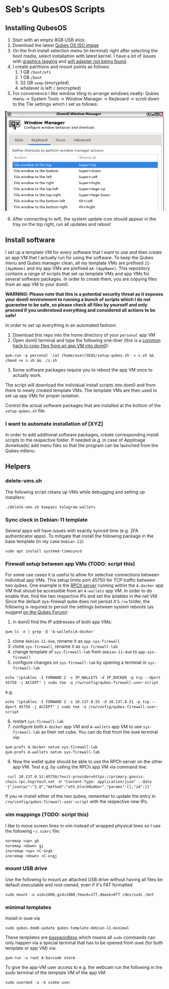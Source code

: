 # Seb's QubesOS Scripts

## Installing QubesOS
1. Start with an empty 8GB USB stick
2. Download the latest [Qubes OS ISO image](https://www.qubes-os.org/downloads/)
3. On the first install selection menu (in terminal) right after selecting the boot media, select installation with latest kernel. I have a lot of issues with [graphics lagging](https://forum.qubes-os.org/t/extremely-slow-performance-on-qubes-4-1/10060/19) and [wifi adapter not being found](https://forum.qubes-os.org/t/how-to-connect-to-wi-fi/11965/13).
4. I create partitions and mount points as follows:
    1. 1 GB `/boot/efi`
    2. 1 GB `/boot`
    3. 32 GB `swap` (encrypted)
    4. whatever is left `/` (encrypted)
5. For convenience I like window tiling to arrange windows neatly: Qubes menu -> System Tools -> Window Manager -> Keyboard -> scroll down to the Tile settings which I set as follows:

![Screenshot of Qubes Window Manager Keyboard settings](https://github.com/SCBuergel/SEQS/blob/main/WindowManagerTile.png?raw=true)

6. After connecting to wifi, the system update icon should appear in the tray on the top right, run all updates and reboot

## Install software
I set up a template VM for every software that I want to use and then create an app VM that I actually run for using the software. To keep the Qubes menu and Qubes manager clean, all my template VMs are prefixed `ZZ-[AppName]` and my app VMs are prefixed `AA-[AppName]`. This repository contains a range of scripts that set up template VMs and app VMs for several software packages. In order to create them, you are copying files from an app VM to your dom0.

**WARNING: Please note that this is a potential security threat as it exposes your dom0 environment to running a bunch of scripts which I do not guarantee to be safe, so please check all files by yourself and only proceed if you understood everything and considered all actions to be safe!**

In order to set up everything in an automated fashion:
1. Download this repo into the home directory of your `personal` app VM
2. Open dom0 terminal and type the following one-liner (this is a [common hack to copy files from an app VM into dom0](https://www.qubes-os.org/doc/how-to-copy-from-dom0/#copying-to-dom0)):
```
qvm-run -p personal 'cat /home/user/SEQS/setup-qubes.sh' > s.sh && chmod +x s.sh && ./s.sh
```
3. Some software packages require you to reboot the app VM once to actually work.

The script will download the individual install scripts into dom0 and from there to newly created template VMs. The template VMs are then used to set up app VMs for proper isolation.

Control the actual software packages that are installed at the bottom of the `setup-qubes.sh` file.

### I want to automate installation of [XYZ]
In order to add additional software packages, create corresponding install scripts to the respective folder. If needed (e.g. in case of AppImage donwloads) add menu files so that the program can be launched from the Qubes m6enu. 

## Helpers
### delete-vms.sh
The following script cleans up VMs while debugging and setting up installers:
```
./delete-vms.sh keepass telegram wallets
```

### Sync clock in Debian-11 template

Several apps will have issues with exactly synced time (e.g. 2FA authenticator apps). To mitigate that install the following package in the base template (in my case `Debian-11`):
```
sudo apt install systemd-timesyncd
```

### Firewall setup between app VMs (TODO: script this)
For some use cases it is useful to allow for selective connections between individual app VMs. This setup limits port 45750 for TCP traffic between two qubes. One example is the [RPCh server](https://access.rpch.net/) running within the `A-docker` app VM that shoud be accessible from an `A-wallets` app VM. In order to do enable that, find the two respective IPs and set the iptables in the net VM. Since the default sys-firewall qube does not persist it's `/rw` folder, the following is required to persist the settings between system reboots (as suggest [on the Qubes Forum](https://forum.qubes-os.org/t/help-sys-firewall-has-no-persistence-rc-local-gets-wiped-on-reboot/19184/4)):
1. in dom0 find the IP addresses of both app VMs:
```
qvm-ls -n | grep -E 'A-wallets|A-docker'
```
2. clone `debian-11-dvm`, rename it as `app-sys-firewall`
3. clone `sys-firewall`, rename it as `sys-firewall-lab`
4. change template of `sys-firewall-lab` from `debian-11-dvm` to `app-sys-firewall`
5. configure changes on `sys-firewall-lab` by opening a terminal in `sys-firewall-lab`
```
echo "iptables -I FORWARD 2 -s IP_WALLETS -d IP_DOCKER -p tcp --dport 45750 -j ACCEPT" | sudo tee -a /rw/config/qubes-firewall-user-script
```
e.g.
```
echo "iptables -I FORWARD 2 -s 10.137.0.55 -d 10.137.0.51 -p tcp --dport 45750 -j ACCEPT" | sudo tee -a /rw/config/qubes-firewall-user-script
```
6. restart `sys-firewall-lab`
7. configure both `A-docker` app VM and `A-wallets` app VM to use `sys-firewall-lab` as their net cube. You can do that from the `dom0` terminal via:
```
qvm-prefs A-docker netvm sys-firewall-lab
qvm-prefs A-wallets netvm sys-firewall-lab
```
9. Now the wallet qube should be able to use the RPCh server on the other app VM. Test e.g. by calling the RPCh app VM via command line:
```
 curl 10.137.0.51:45750/?exit-provider=https://primary.gnosis-chain.rpc.hoprtech.net -H "Content-Type: application/json" --data '{"jsonrpc":"2.0","method":"eth_blockNumber","params":[],"id":1}'
```

If you re-install either of the two qubes, remember to update the entry in `/rw/config/qubes-firewall-user-script` with the respective new IPs.

### vim mappings (TODO: script this)
I like to move screen lines in vim instead of wrapped physical lines so I use the following `~/.vimrc` file:
```
noremap <up> gk
noremap <down> gj
inoremap <up> <C-o>gk
inoremap <down> <C-o>gj
```


### mount USB drive
Use the following to mount an attached USB drive without having all files be default executable and root-owned, even if it's FAT formatted
```
sudo mount -o uid=1000,gid=1000,fmask=177,dmask=077 /dev/xvdi /mnt
```


### minimal templates
Install in `dom0` via
```
sudo qubes-dom0-update qubes-template-debian-11-minimal
```

These templates are [passwordless](https://www.qubes-os.org/doc/templates/minimal/#passwordless-root) which means all `sudo` commands can only happen via a special terminal that has to be opened from `dom0` (for both template or app VM) via:
```
qvm-run -u root A-barcode xterm
```

To give the app-VM user access to e.g. the webcam run the following in the sudo terminal of the template VM of the app VM:
```
sudo usermod -a -G video user
```

